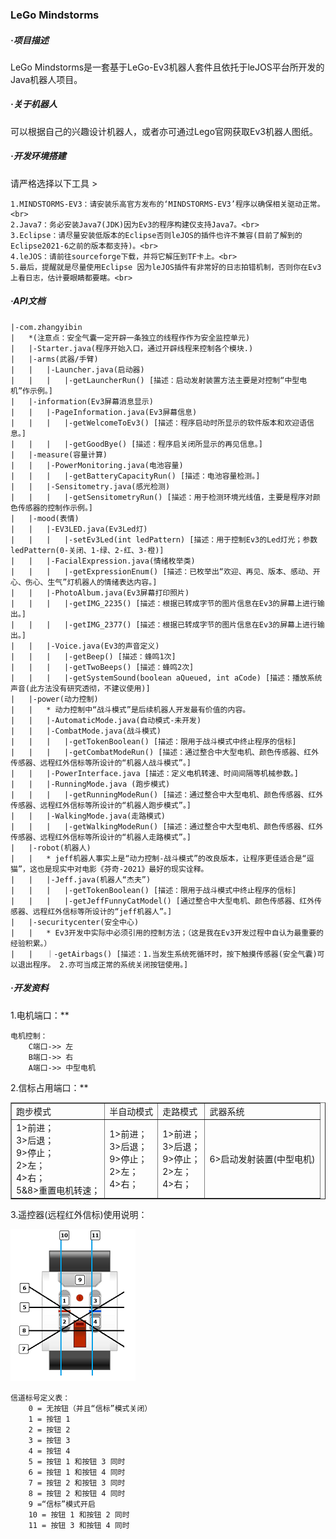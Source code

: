 ### LeGo Mindstorms


##### ·项目描述

LeGo Mindstorms是一套基于LeGo-Ev3机器人套件且依托于leJOS平台所开发的Java机器人项目。<br>

##### ·关于机器人

可以根据自己的兴趣设计机器人，或者亦可通过Lego官网获取Ev3机器人图纸。

##### ·开发环境搭建

请严格选择以下工具 > <br>

	1.MINDSTORMS-EV3：请安装乐高官方发布的‘MINDSTORMS-EV3’程序以确保相关驱动正常。<br>	
	2.Java7：务必安装Java7(JDK)因为Ev3的程序构建仅支持Java7。<br>
	3.Eclipse：请尽量安装低版本的Eclipse否则leJOS的插件也许不兼容(目前了解到的Eclipse2021-6之前的版本都支持)。<br>
	4.leJOS：请前往sourceforge下载，并将它解压到TF卡上。<br>
	5.最后，提醒就是尽量使用Eclipse 因为leJOS插件有非常好的日志拍错机制，否则你在Ev3上看日志，估计要眼睛都要瞎。<br>

##### ·API文档

	|-com.zhangyibin
	|	*(注意点：安全气囊一定开辟一条独立的线程作作为安全监控单元)
	|	|-Starter.java(程序开始入口，通过开辟线程来控制各个模块.)
	|	|-arms(武器/手臂)
	|	| 	|-Launcher.java(启动器)
	|	| 	|	|-getLauncherRun() [描述：启动发射装置方法主要是对控制“中型电机”作示例。]
	|	|-information(Ev3屏幕消息显示)
	|	| 	|-PageInformation.java(Ev3屏幕信息)
	|	| 	|	|-getWelcomeToEv3() [描述：程序启动时所显示的软件版本和欢迎语信息。]
	|	| 	|	|-getGoodBye() [描述：程序启关闭所显示的再见信息。]
	|	|-measure(容量计算)
	|	|	|-PowerMonitoring.java(电池容量)
	|	|	|	|-getBatteryCapacityRun() [描述：电池容量检测。]
	|	|	|-Sensitometry.java(感光检测)
	|	|	|	|-getSensitometryRun() [描述：用于检测环境光线值，主要是程序对颜色传感器的控制作示例。]
	|	|-mood(表情)
	|	|	|-EV3LED.java(Ev3Led灯)
	|	|	|	|-setEv3Led(int ledPattern) [描述：用于控制Ev3的Led灯光；参数ledPattern(0-关闭、1-绿、2-红、3-橙)]
	|	|	|-FacialExpression.java(情绪枚举类)
	|	|	|	|-getExpressionEnum() [描述：已枚举出“欢迎、再见、版本、感动、开心、伤心、生气”灯机器人的情绪表达内容。]
	|	|	|-PhotoAlbum.java(Ev3屏幕打印照片)
	|	|	|	|-getIMG_2235() [描述：根据已转成字节的图片信息在Ev3的屏幕上进行输出。]
	|	|	|	|-getIMG_2377() [描述：根据已转成字节的图片信息在Ev3的屏幕上进行输出。]
	|	|	|-Voice.java(Ev3的声音定义)
	|	|	|	|-getBeep() [描述：蜂鸣1次]
	|	|	|	|-getTwoBeeps() [描述：蜂鸣2次]
	|	|	|	|-getSystemSound(boolean aQueued, int aCode) [描述：播放系统声音(此方法没有研究透彻，不建议使用)]
	|	|-power(动力控制)
	|	|	* 动力控制中“战斗模式”是后续机器人开发最有价值的内容。
	|	|	|-AutomaticMode.java(自动模式-未开发)
	|	|	|-CombatMode.java(战斗模式)
	|	|	|	|-getTokenBoolean() [描述：限用于战斗模式中终止程序的信标]
	|	|	|	|-getCombatModeRun() [描述：通过整合中大型电机、颜色传感器、红外传感器、远程红外信标等所设计的“机器人战斗模式”。]
	|	|	|-PowerInterface.java [描述：定义电机转速、时间间隔等机械参数。]
	|	|	|-RunningMode.java (跑步模式)
	|	|	|	|-getRunningModeRun() [描述：通过整合中大型电机、颜色传感器、红外传感器、远程红外信标等所设计的“机器人跑步模式”。]
	|	|	|-WalkingMode.java(走路模式)
	|	|	|	|-getWalkingModeRun() [描述：通过整合中大型电机、颜色传感器、红外传感器、远程红外信标等所设计的“机器人走路模式”。]
	|	|-robot(机器人)
	|	|	* jeff机器人事实上是“动力控制-战斗模式”的改良版本，让程序更佳适合是“逗猫”，这也是现实中对电影《芬奇-2021》最好的现实诠释。
	|	|	|-Jeff.java(机器人“杰夫”)
	|	|	|	|-getTokenBoolean() [描述：限用于战斗模式中终止程序的信标]
	|	|	|	|-getJeffFunnyCatModel() [通过整合中大型电机、颜色传感器、红外传感器、远程红外信标等所设计的“jeff机器人”。]
	|	|-securitycenter(安全中心)
	|	|	* Ev3开发中实际中必须引用的控制方法；（这是我在Ev3开发过程中自认为最重要的经验积累。）
	|	|	｜-getAirbags() [描述：1.当发生系统死循环时，按下触摸传感器(安全气囊)可以退出程序。 2.亦可当成正常的系统关闭按钮使用。]
	

##### ·开发资料

1.电机端口：** <br>
	
	电机控制：
		C端口->> 左
		B端口->> 右
		A端口->> 中型电机
	
2.信标占用端口：** <br>
	
<table border ="1">
	<tr>
		<td>跑步模式</td>
		<td>半自动模式</td>
		<td>走路模式</td>
		<td>武器系统</td>
	</tr>
	<tr>
		<td>
			1>前进；<br>
			3>后退；<br>
			9>停止；<br>
			2>左；<br>
			4>右；<br>
			5&8>重置电机转速；<br>
		</td>
		<td>	
			1>前进；<br>
			3>后退；<br>
			9>停止；<br>
			2>左；<br>
			4>右；<br>
		</td>
		<td>	
			1>前进；<br>
			3>后退；<br>
			9>停止；<br>
			2>左；<br>
			4>右；<br>
		</td>
		<td>	
			6>启动发射装置(中型电机)<br>
		</td>
	</tr>
</table>		


3.遥控器(远程红外信标)使用说明： <br>

![avatar](./image/遥控器.jpg)

	信道标号定义表：
		0 = 无按钮（并且“信标”模式关闭）
		1 = 按钮 1
		2 = 按钮 2
		3 = 按钮 3
		4 = 按钮 4
		5 = 按钮 1 和按钮 3 同时
		6 = 按钮 1 和按钮 4 同时
		7 = 按钮 2 和按钮 3 同时
		8 = 按钮 2 和按钮 4 同时
		9 =“信标”模式开启
		10 = 按钮 1 和按钮 2 同时
		11 = 按钮 3 和按钮 4 同时
				

















